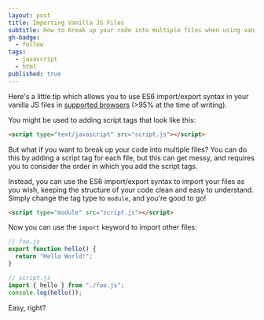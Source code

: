 ```yaml
---
layout: post
title: Importing Vanilla JS Files
subtitle: How to break up your code into multiple files when using vanilla JS.
gh-badge:
  - follow
tags:
  - javascript
  - html
published: true
---
```


Here's a little tip which allows you to use ES6 import/export syntax in your vanilla JS files in [supported browsers](https://caniuse.com/es6-module-dynamic-import) (>95% at the time of writing).

You might be used to adding script tags that look like this:

```html
<script type="text/javascript" src="script.js"></script>
```

But what if you want to break up your code into multiple files? You can do this by adding a script tag for each file, but this can get messy, and requires you to consider the order in which you add the script tags.

Instead, you can use the ES6 import/export syntax to import your files as you wish, keeping the structure of your code clean and easy to understand. Simply change the tag type to `module`, and you're good to go!

```html
<script type="module" src="script.js"></script>
```

Now you can use the `import` keyword to import other files:

```js
// foo.js
export function hello() {
  return "Hello World!";
}

// script.js
import { hello } from "./foo.js";
console.log(hello());
```

Easy, right?
